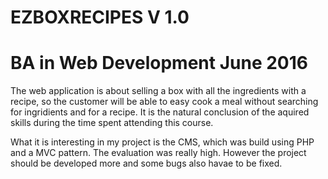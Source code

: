 # EZBOXRECIPES V 1.0
# BA in Web Development June 2016

The web application is about selling a box with all the ingredients with a recipe, 
so the customer will be able to easy cook a meal without searching for ingridients and for a recipe. 
It is the natural conclusion of the aquired skills during the time spent attending this course. 

What it is interesting in my project is the CMS, which was build using PHP and a MVC pattern. 
The evaluation was really high. However the project should be developed more and some bugs also havae to be fixed.



